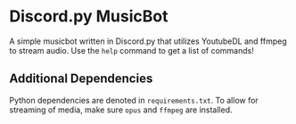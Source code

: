 # Discord.py MusicBot

A simple musicbot written in Discord.py that utilizes YoutubeDL and ffmpeg to stream audio. Use the `help` command to get a list of commands!

## Additional Dependencies

Python dependencies are denoted in `requirements.txt`. To allow for streaming of media, make sure `opus` and `ffmpeg` are installed.
